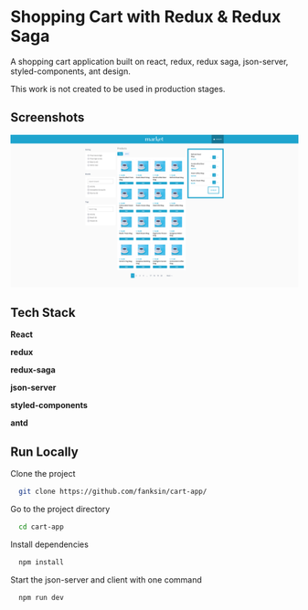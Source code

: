 
# Shopping Cart with Redux & Redux Saga

A shopping cart application built on react, redux, redux saga, json-server, styled-components, ant design.

This work is not created to be used in production stages.



## Screenshots

![App Screenshot](https://raw.githubusercontent.com/fanksin/cart-app/master/screenshot.png)



## Tech Stack

**React**

**redux**

**redux-saga**

**json-server**

**styled-components**

**antd**




## Run Locally

Clone the project

```bash
  git clone https://github.com/fanksin/cart-app/
```

Go to the project directory

```bash
  cd cart-app
```

Install dependencies

```bash
  npm install
```

Start the json-server and client with one command

```bash
  npm run dev
```
